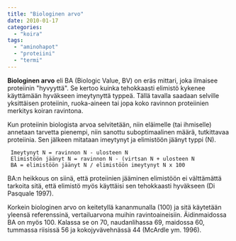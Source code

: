 ```yaml
---
title: "Biologinen arvo"
date: 2010-01-17
categories: 
  - "koira"
tags: 
  - "aminohapot"
  - "proteiini"
  - "termi"
---
```


**Biologinen arvo** eli BA (Biologic Value, BV) on eräs mittari, joka ilmaisee proteiinin "hyvyyttä". Se kertoo kuinka tehokkaasti elimistö kykenee käyttämään hyväkseen imeytynyttä typpeä. Tällä tavalla saadaan selville yksittäisen proteiinin, ruoka-aineen tai jopa koko ravinnon proteiinien merkitys koiran ravintona.

<!--more-->

Kun proteiinin biologista arvoa selvitetään, niin eläimelle (tai ihmiselle) annetaan tarvetta pienempi, niin sanottu suboptimaalinen määrä, tutkittavaa proteiinia. Sen jälkeen mitataan imeytynyt ja elimistöön jäänyt typpi (N).

```
 Imeytynyt N = ravinnon N - ulosteen N
 Elimistöön jäänyt N = ravinnon N - (virtsan N + ulosteen N
 BA = elimistöön jäänyt N / elimistöön imeytynyt N x 100

```

BA:n heikkous on siinä, että proteiinien jääminen elimistöön ei välttämättä tarkoita sitä, että elimistö myös käyttäisi sen tehokkaasti hyväkseen (Di Pasquale 1997).

Korkein biologinen arvo on keitetyllä kananmunalla (100) ja sitä käytetään yleensä referenssinä, vertailuarvona muihin ravintoaineisiin. Äidinmaidossa BA on myös 100. Kalassa se on 70, naudanlihassa 69, maidossa 60, tummassa riisissä 56 ja kokojyvävehnässä 44 (McArdle ym. 1996).
